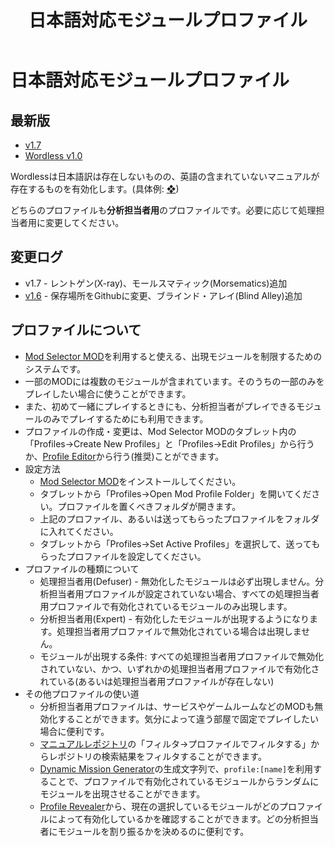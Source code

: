 ﻿---
layout: default
title: 日本語対応モジュールプロファイル
description: 日本語対応モジュールのプロファイルを提供しています。プロファイルの使い方についても記載しております。
lang: ja_JP
---
# 日本語対応モジュールプロファイル

## 最新版

* <a href="./Ja manual v1.7.json" download>v1.7</a>
* <a href="./wordless v1.0.json" download>Wordless v1.0</a>

Wordlessは日本語訳は存在しないものの、英語の含まれていないマニュアルが存在するものを有効化します。(具体例: [❖](https://ktane.timwi.de/HTML/%E2%9D%96.html))

どちらのプロファイルも**分析担当者用**のプロファイルです。必要に応じて処理担当者用に変更してください。

## 変更ログ

* v1.7 - レントゲン(X-ray)、モールスマティック(Morsematics)追加
* <a href="./Ja manual v1.6.json" download>v1.6</a> - 保存場所をGithubに変更、ブラインド・アレイ(Blind Alley)追加



## プロファイルについて

* [Mod Selector MOD](https://steamcommunity.com/sharedfiles/filedetails/?id=801400247)を利用すると使える、出現モジュールを制限するためのシステムです。
* 一部のMODには複数のモジュールが含まれています。そのうちの一部のみをプレイしたい場合に使うことができます。
* また、初めて一緒にプレイするときにも、分析担当者がプレイできるモジュールのみでプレイするためにも利用できます。
* プロファイルの作成・変更は、Mod Selector MODのタブレット内の「Profiles→Create New Profiles」と「Profiles→Edit Profiles」から行うか、[Profile Editor](https://ktane.timwi.de/More/Profile%20Editor.html)から行う(推奨)ことができます。
* 設定方法
  * [Mod Selector MOD](https://steamcommunity.com/sharedfiles/filedetails/?id=801400247)をインストールしてください。
  * タブレットから「Profiles→Open Mod Profile Folder」を開いてください。プロファイルを置くべきフォルダが開きます。
  * 上記のプロファイル、あるいは送ってもらったプロファイルをフォルダに入れてください。
  * タブレットから「Profiles→Set Active Profiles」を選択して、送ってもらったプロファイルを設定してください。
* プロファイルの種類について
  * 処理担当者用(Defuser) - 無効化したモジュールは必ず出現しません。分析担当者用プロファイルが設定されていない場合、すべての処理担当者用プロファイルで有効化されているモジュールのみ出現します。
  * 分析担当者用(Expert) - 有効化したモジュールが出現するようになります。処理担当者用プロファイルで無効化されている場合は出現しません。
  * モジュールが出現する条件: すべての処理担当者用プロファイルで無効化されていない、かつ、いずれかの処理担当者用プロファイルで有効化されている(あるいは処理担当者用プロファイルが存在しない)
* その他プロファイルの使い道
  * 分析担当者用プロファイルは、サービスやゲームルームなどのMODも無効化することができます。気分によって違う部屋で固定でプレイしたい場合に便利です。
  * [マニュアルレポジトリ](https://ktane.timwi.de/?lang=ja)の「フィルタ→プロファイルでフィルタする」からレポジトリの検索結果をフィルタすることができます。
  * [Dynamic Mission Generator](https://steamcommunity.com/sharedfiles/filedetails/?id=1633427044)の生成文字列で、`profile:[name]`を利用することで、プロファイルで有効化されているモジュールからランダムにモジュールを出現させることができます。
  * [Profile Revealer](https://steamcommunity.com/sharedfiles/filedetails/?id=2007817583)から、現在の選択しているモジュールがどのプロファイルによって有効化しているかを確認することができます。どの分析担当者にモジュールを割り振るかを決めるのに便利です。